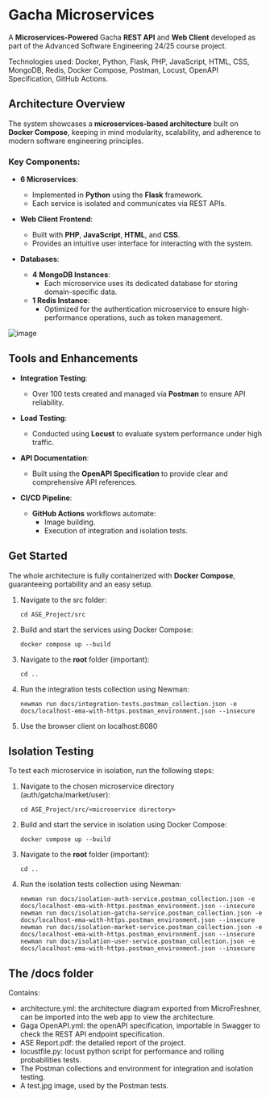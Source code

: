 # Gacha Microservices

A **Microservices-Powered** Gacha **REST API** and **Web Client** developed as part of the Advanced Software Engineering 24/25 course project.

Technologies used: Docker, Python, Flask, PHP, JavaScript, HTML, CSS, MongoDB, Redis, Docker Compose, Postman, Locust, OpenAPI Specification, GitHub Actions.

## Architecture Overview

The system showcases a **microservices-based architecture** built on **Docker Compose**, keeping in mind modularity, scalability, and adherence to modern software engineering principles.

### Key Components:

- **6 Microservices**:
  - Implemented in **Python** using the **Flask** framework.
  - Each service is isolated and communicates via REST APIs.

- **Web Client Frontend**:
  - Built with **PHP**, **JavaScript**, **HTML**, and **CSS**.
  - Provides an intuitive user interface for interacting with the system.

- **Databases**:
  - **4 MongoDB Instances**:
    - Each microservice uses its dedicated database for storing domain-specific data.
  - **1 Redis Instance**:
    - Optimized for the authentication microservice to ensure high-performance operations, such as token management.

![image](https://github.com/user-attachments/assets/f75b72ac-fc88-42b9-942b-05d74d5b1262)

## Tools and Enhancements

- **Integration Testing**:
  - Over 100 tests created and managed via **Postman** to ensure API reliability.

- **Load Testing**:
  - Conducted using **Locust** to evaluate system performance under high traffic.

- **API Documentation**:
  - Built using the **OpenAPI Specification** to provide clear and comprehensive API references.

- **CI/CD Pipeline**:
  - **GitHub Actions** workflows automate:
    - Image building.
    - Execution of integration and isolation tests.






## Get Started

The whole architecture is fully containerized with **Docker Compose**, guaranteeing portability and an easy setup.

1. Navigate to the src folder:
   
   ```shell
   cd ASE_Project/src
   ```

2. Build and start the services using Docker Compose:
   
   ```shell
   docker compose up --build
   ```

3. Navigate to the **root** folder (important):
   
   ```shell
   cd ..
   ```

4. Run the integration tests collection using Newman:
   
   ```shell
   newman run docs/integration-tests.postman_collection.json -e docs/localhost-ema-with-https.postman_environment.json --insecure
   ```

5. Use the browser client on localhost:8080

## Isolation Testing

To test each microservice in isolation, run the following steps:

1. Navigate to the chosen microservice directory (auth/gatcha/market/user):
   
   ```shell
   cd ASE_Project/src/<microservice directory>
   ```

2. Build and start the service in isolation using Docker Compose:
   
   ```shell
   docker compose up --build
   ```

3. Navigate to the **root** folder (important):
   
   ```shell
   cd ..
   ```

4. Run the isolation tests collection using Newman:
   
   ```shell
   newman run docs/isolation-auth-service.postman_collection.json -e docs/localhost-ema-with-https.postman_environment.json --insecure
   newman run docs/isolation-gatcha-service.postman_collection.json -e docs/localhost-ema-with-https.postman_environment.json --insecure
   newman run docs/isolation-market-service.postman_collection.json -e docs/localhost-ema-with-https.postman_environment.json --insecure
   newman run docs/isolation-user-service.postman_collection.json -e docs/localhost-ema-with-https.postman_environment.json --insecure
   ```

## The /docs folder

Contains:

- architecture.yml: the architecture diagram exported from MicroFreshner, can be imported into the web app to view the architecture.
- Gaga OpenAPI.yml: the openAPI specification, importable in Swagger to check the REST API endpoint specification.
- ASE Report.pdf: the detailed report of the project.
- locustfile.py: locust python script for performance and rolling probabilities tests.
- The Postman collections and environment for integration and isolation testing.
- A test.jpg image, used by the Postman tests.
